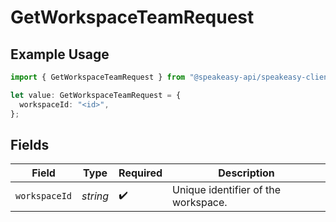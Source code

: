 # GetWorkspaceTeamRequest

## Example Usage

```typescript
import { GetWorkspaceTeamRequest } from "@speakeasy-api/speakeasy-client-sdk-typescript/sdk/models/operations";

let value: GetWorkspaceTeamRequest = {
  workspaceId: "<id>",
};
```

## Fields

| Field                               | Type                                | Required                            | Description                         |
| ----------------------------------- | ----------------------------------- | ----------------------------------- | ----------------------------------- |
| `workspaceId`                       | *string*                            | :heavy_check_mark:                  | Unique identifier of the workspace. |